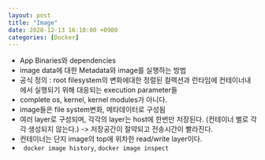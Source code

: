 ```yaml
---
layout: post
title: "Image"
date: 2020-12-13 16:10:00 +0900
categories: [Docker]
---
```


- App Binaries와 dependencies
- image data에 대한 Metadata와 image를 실행하는 방법
- 공식 정의 : root filesystem의 변화에대한 정렬된 컬렉션과 런타임에 컨테이너내에서 실행되기 위해 대응되는 execution parameter들
- complete os, kernel, kernel modules가 아니다.
- image들은  file system변화, 메타데이터로 구성됨
- 여러 layer로 구성되며, 각각의 layer는 host에 한번만 저장된다. (컨테이너 별로 각각 생성되지 않는다.) -> 저장공간이 절약되고 전송시간이 빨라진다.
- 컨테이너는 단지 image의 top에 위차한 read/write layer이다.
- ``` docker image history```, ``` docker image inspect ```